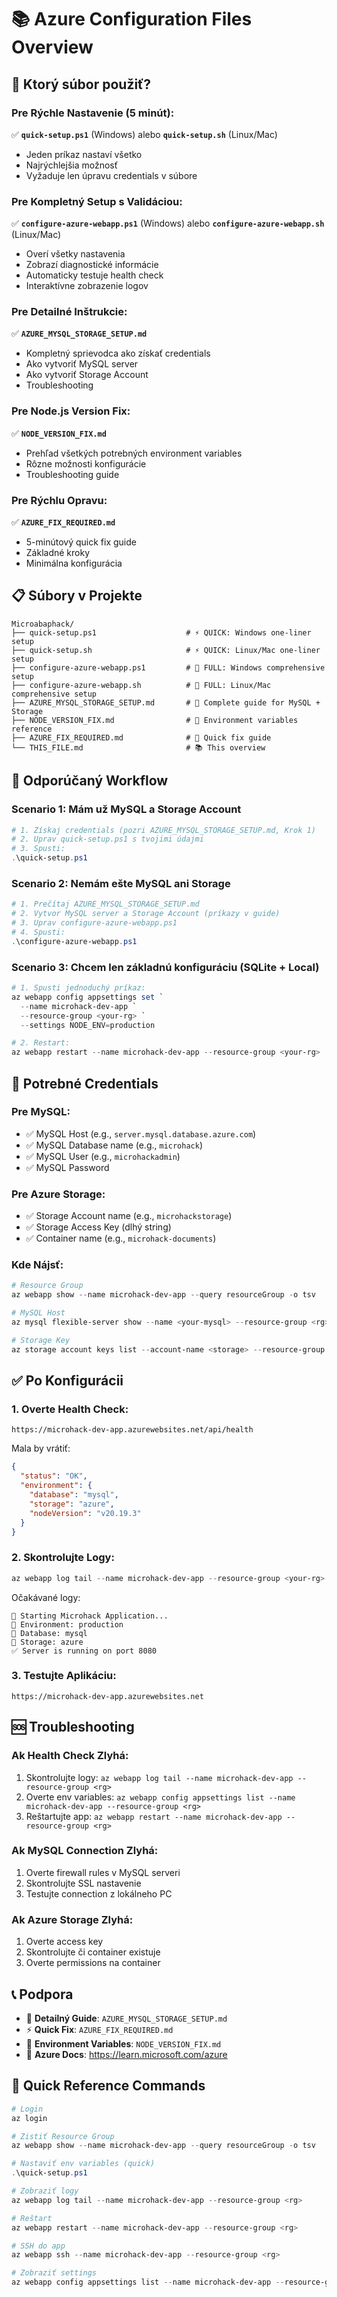 # 📚 Azure Configuration Files Overview

## 🎯 Ktorý súbor použiť?

### Pre Rýchle Nastavenie (5 minút):
✅ **`quick-setup.ps1`** (Windows) alebo **`quick-setup.sh`** (Linux/Mac)
- Jeden príkaz nastaví všetko
- Najrýchlejšia možnosť
- Vyžaduje len úpravu credentials v súbore

### Pre Kompletný Setup s Validáciou:
✅ **`configure-azure-webapp.ps1`** (Windows) alebo **`configure-azure-webapp.sh`** (Linux/Mac)
- Overí všetky nastavenia
- Zobrazí diagnostické informácie
- Automaticky testuje health check
- Interaktívne zobrazenie logov

### Pre Detailné Inštrukcie:
✅ **`AZURE_MYSQL_STORAGE_SETUP.md`**
- Kompletný sprievodca ako získať credentials
- Ako vytvoriť MySQL server
- Ako vytvoriť Storage Account
- Troubleshooting

### Pre Node.js Version Fix:
✅ **`NODE_VERSION_FIX.md`**
- Prehľad všetkých potrebných environment variables
- Rôzne možnosti konfigurácie
- Troubleshooting guide

### Pre Rýchlu Opravu:
✅ **`AZURE_FIX_REQUIRED.md`**
- 5-minútový quick fix guide
- Základné kroky
- Minimálna konfigurácia

## 📋 Súbory v Projekte

```
Microabaphack/
├── quick-setup.ps1                    # ⚡ QUICK: Windows one-liner setup
├── quick-setup.sh                     # ⚡ QUICK: Linux/Mac one-liner setup
├── configure-azure-webapp.ps1         # 🔧 FULL: Windows comprehensive setup
├── configure-azure-webapp.sh          # 🔧 FULL: Linux/Mac comprehensive setup
├── AZURE_MYSQL_STORAGE_SETUP.md       # 📖 Complete guide for MySQL + Storage
├── NODE_VERSION_FIX.md                # 📖 Environment variables reference
├── AZURE_FIX_REQUIRED.md              # 📖 Quick fix guide
└── THIS_FILE.md                       # 📚 This overview
```

## 🚀 Odporúčaný Workflow

### Scenario 1: Mám už MySQL a Storage Account
```powershell
# 1. Získaj credentials (pozri AZURE_MYSQL_STORAGE_SETUP.md, Krok 1)
# 2. Uprav quick-setup.ps1 s tvojimi údajmi
# 3. Spusti:
.\quick-setup.ps1
```

### Scenario 2: Nemám ešte MySQL ani Storage
```powershell
# 1. Prečítaj AZURE_MYSQL_STORAGE_SETUP.md
# 2. Vytvor MySQL server a Storage Account (príkazy v guide)
# 3. Uprav configure-azure-webapp.ps1
# 4. Spusti:
.\configure-azure-webapp.ps1
```

### Scenario 3: Chcem len základnú konfiguráciu (SQLite + Local)
```powershell
# 1. Spusti jednoduchý príkaz:
az webapp config appsettings set `
  --name microhack-dev-app `
  --resource-group <your-rg> `
  --settings NODE_ENV=production

# 2. Restart:
az webapp restart --name microhack-dev-app --resource-group <your-rg>
```

## 🔑 Potrebné Credentials

### Pre MySQL:
- ✅ MySQL Host (e.g., `server.mysql.database.azure.com`)
- ✅ MySQL Database name (e.g., `microhack`)
- ✅ MySQL User (e.g., `microhackadmin`)
- ✅ MySQL Password

### Pre Azure Storage:
- ✅ Storage Account name (e.g., `microhackstorage`)
- ✅ Storage Access Key (dlhý string)
- ✅ Container name (e.g., `microhack-documents`)

### Kde Nájsť:
```powershell
# Resource Group
az webapp show --name microhack-dev-app --query resourceGroup -o tsv

# MySQL Host
az mysql flexible-server show --name <your-mysql> --resource-group <rg> --query fullyQualifiedDomainName -o tsv

# Storage Key
az storage account keys list --account-name <storage> --resource-group <rg> --query "[0].value" -o tsv
```

## ✅ Po Konfigurácii

### 1. Overte Health Check:
```
https://microhack-dev-app.azurewebsites.net/api/health
```

Mala by vrátiť:
```json
{
  "status": "OK",
  "environment": {
    "database": "mysql",
    "storage": "azure",
    "nodeVersion": "v20.19.3"
  }
}
```

### 2. Skontrolujte Logy:
```powershell
az webapp log tail --name microhack-dev-app --resource-group <your-rg>
```

Očakávané logy:
```
🚀 Starting Microhack Application...
📌 Environment: production
📌 Database: mysql
📌 Storage: azure
✅ Server is running on port 8080
```

### 3. Testujte Aplikáciu:
```
https://microhack-dev-app.azurewebsites.net
```

## 🆘 Troubleshooting

### Ak Health Check Zlyhá:
1. Skontrolujte logy: `az webapp log tail --name microhack-dev-app --resource-group <rg>`
2. Overte env variables: `az webapp config appsettings list --name microhack-dev-app --resource-group <rg>`
3. Reštartujte app: `az webapp restart --name microhack-dev-app --resource-group <rg>`

### Ak MySQL Connection Zlyhá:
1. Overte firewall rules v MySQL serveri
2. Skontrolujte SSL nastavenie
3. Testujte connection z lokálneho PC

### Ak Azure Storage Zlyhá:
1. Overte access key
2. Skontrolujte či container existuje
3. Overte permissions na container

## 📞 Podpora

- 📖 **Detailný Guide**: `AZURE_MYSQL_STORAGE_SETUP.md`
- ⚡ **Quick Fix**: `AZURE_FIX_REQUIRED.md`
- 🔧 **Environment Variables**: `NODE_VERSION_FIX.md`
- 💬 **Azure Docs**: https://learn.microsoft.com/azure

## 🎯 Quick Reference Commands

```powershell
# Login
az login

# Zistiť Resource Group
az webapp show --name microhack-dev-app --query resourceGroup -o tsv

# Nastaviť env variables (quick)
.\quick-setup.ps1

# Zobraziť logy
az webapp log tail --name microhack-dev-app --resource-group <rg>

# Reštart
az webapp restart --name microhack-dev-app --resource-group <rg>

# SSH do app
az webapp ssh --name microhack-dev-app --resource-group <rg>

# Zobraziť settings
az webapp config appsettings list --name microhack-dev-app --resource-group <rg>
```
